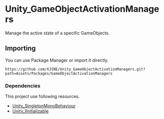 # Unity_GameObjectActivationManagers

Manage the active state of a specific GameObjects.

## Importing

You can use Package Manager or import it directly.

```
https://github.com/XJINE/Unity_GameObjectActivationManagers.git?path=Assets/Packages/GameObjectActivationManagers
```

### Dependencies

This project use following resources.

- [Unity_SingletonMonoBehaviour](https://github.com/XJINE/Unity_SingletonMonoBehaviour)
- [Unity_IInitializable](https://github.com/XJINE/Unity_IInitializable)